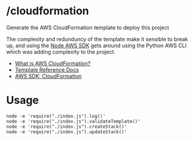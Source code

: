 # /cloudformation

Generate the AWS CloudFormation template to deploy this project

The complexity and redunduncy of the template make it sensible to break up, and using the [Node AWS SDK](https://www.npmjs.com/package/aws-sdk) gets around using the Python AWS CLI which was adding complexity to the project.

- [What is AWS CloudFormation?](https://docs.aws.amazon.com/AWSCloudFormation/latest/UserGuide/Welcome.html)
- [Template Reference Docs](https://docs.aws.amazon.com/AWSCloudFormation/latest/UserGuide/template-reference.html)
- [AWS SDK: CloudFormation](https://docs.aws.amazon.com/AWSJavaScriptSDK/latest/AWS/CloudFormation.html)

# Usage

```shell
node -e 'require("./index.js").log()'
node -e 'require("./index.js").validateTemplate()'
node -e 'require("./index.js").createStack()'
node -e 'require("./index.js").updateStack()'
```
